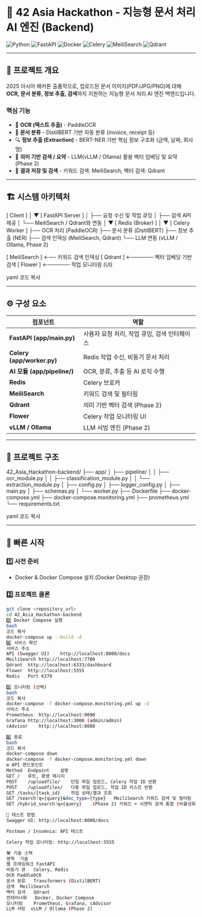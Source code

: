 # 🧠 42 Asia Hackathon - 지능형 문서 처리 AI 엔진 (Backend)

![Python](https://img.shields.io/badge/Python-3.11-blue?logo=python&logoColor=white)
![FastAPI](https://img.shields.io/badge/FastAPI-0.95-green?logo=fastapi&logoColor=white)
![Docker](https://img.shields.io/badge/Docker-20.10-blue?logo=docker&logoColor=white)
![Celery](https://img.shields.io/badge/Celery-5.3-yellow?logo=celery&logoColor=black)
![MeiliSearch](https://img.shields.io/badge/MeiliSearch-1.2-orange)
![Qdrant](https://img.shields.io/badge/Qdrant-0.11-red)

---

## 🎯 프로젝트 개요

2025 아시아 해커톤 출품작으로, 업로드된 문서 이미지(PDF/JPG/PNG)에 대해 **OCR, 문서 분류, 정보 추출, 검색**까지 지원하는 지능형 문서 처리 AI 엔진 백엔드입니다.

### 핵심 기능

- 📝 **OCR (텍스트 추출)** - PaddleOCR  
- 📂 **문서 분류** - DistilBERT 기반 자동 분류 (invoice, receipt 등)  
- 🔍 **정보 추출 (Extraction)** - BERT-NER 기반 핵심 정보 구조화 (금액, 날짜, 회사명)  
- 🤖 **의미 기반 검색 / 요약** - LLM(vLLM / Ollama) 활용 벡터 임베딩 및 요약 (Phase 2)  
- 💾 **결과 저장 및 검색** - 키워드 검색: MeiliSearch, 벡터 검색: Qdrant  

---

## 🏗️ 시스템 아키텍처

[ Client ]
│
▼
[ FastAPI Server ]
│ ├── 요청 수신 및 작업 큐잉
│ ├── 검색 API 제공
│ └── MeiliSearch / Qdrant와 연동
│
▼
[ Redis (Broker) ]
│
▼
[ Celery Worker ]
├── OCR 처리 (PaddleOCR)
├── 문서 분류 (DistilBERT)
├── 정보 추출 (NER)
├── 검색 인덱싱 (MeiliSearch, Qdrant)
└── LLM 연동 (vLLM / Ollama, Phase 2)

[ MeiliSearch ] ←── 키워드 검색 인덱싱
[ Qdrant ] ←────── 벡터 임베딩 기반 검색
[ Flower ] ←────── 작업 모니터링 (UI)

yaml
코드 복사

---

## ⚙️ 구성 요소

| 컴포넌트 | 역할 |
|-----------|------|
| **FastAPI (app/main.py)** | 사용자 요청 처리, 작업 큐잉, 검색 인터페이스 |
| **Celery (app/worker.py)** | Redis 작업 수신, 비동기 문서 처리 |
| **AI 모듈 (app/pipeline/)** | OCR, 분류, 추출 등 AI 로직 수행 |
| **Redis** | Celery 브로커 |
| **MeiliSearch** | 키워드 검색 및 필터링 |
| **Qdrant** | 의미 기반 벡터 검색 (Phase 2) |
| **Flower** | Celery 작업 모니터링 UI |
| **vLLM / Ollama** | LLM 서빙 엔진 (Phase 2) |

---

## 📂 프로젝트 구조

42_Asia_Hackathon-backend/
├── app/
│ ├── pipeline/
│ │ ├── ocr_module.py
│ │ ├── classification_module.py
│ │ └── extraction_module.py
│ ├── config.py
│ ├── logger_config.py
│ ├── main.py
│ ├── schemas.py
│ └── worker.py
├── Dockerfile
├── docker-compose.yml
├── docker-compose.monitoring.yml
├── prometheus.yml
└── requirements.txt

yaml
코드 복사

---

## 🚀 빠른 시작

### 1️⃣ 사전 준비
- Docker & Docker Compose 설치 (Docker Desktop 권장)

### 2️⃣ 프로젝트 클론
```bash
git clone <repository_url>
cd 42_Asia_Hackathon-backend
3️⃣ Docker Compose 실행
bash
코드 복사
docker-compose up --build -d
4️⃣ 서비스 확인
서비스	주소
API (Swagger UI)	http://localhost:8000/docs
MeiliSearch	http://localhost:7700
Qdrant	http://localhost:6333/dashboard
Flower	http://localhost:5555
Redis	Port 6379

5️⃣ 모니터링 (선택)
bash
코드 복사
docker-compose -f docker-compose.monitoring.yml up -d
서비스	주소
Prometheus	http://localhost:9090
Grafana	http://localhost:3000 (admin/admin)
cAdvisor	http://localhost:8080

6️⃣ 종료
bash
코드 복사
docker-compose down
docker-compose -f docker-compose.monitoring.yml down
⚙️ API 엔드포인트
Method	Endpoint	설명
GET	/	루트, 환영 메시지
POST	/uploadfile/	단일 파일 업로드, Celery 작업 ID 반환
POST	/uploadfiles/	다중 파일 업로드, 작업 ID 리스트 반환
GET	/tasks/{task_id}	작업 상태/결과 조회
GET	/search?q={query}&doc_type={type}	MeiliSearch 키워드 검색 및 필터링
GET	/hybrid_search?q={query}	(Phase 2) 키워드 + 시맨틱 검색 통합 (비활성화)

🧪 테스트 방법
Swagger UI: http://localhost:8000/docs

Postman / Insomnia: API 테스트

Celery 작업 모니터링: http://localhost:5555

🛠️ 기술 스택
영역	기술
웹 프레임워크	FastAPI
비동기 큐	Celery, Redis
OCR	PaddleOCR
문서 분류	Transformers (DistilBERT)
검색	MeiliSearch
벡터 검색	Qdrant
컨테이너화	Docker, Docker Compose
모니터링	Prometheus, Grafana, cAdvisor
LLM 서빙	vLLM / Ollama (Phase 2)
